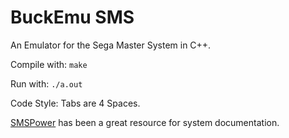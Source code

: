# BuckEmu SMS

An Emulator for the Sega Master System in C++.

Compile with:
`make`

Run with:
`./a.out`

Code Style: Tabs are 4 Spaces.

[SMSPower](https://www.smspower.org/Development/Documents) has been a great resource for system documentation.
